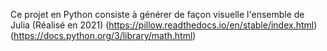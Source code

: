 Ce projet en Python consiste à générer de façon visuelle l'ensemble de Julia (Réalisé en 2021)
(https://pillow.readthedocs.io/en/stable/index.html) (https://docs.python.org/3/library/math.html)
